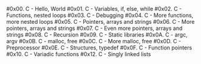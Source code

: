 #0x00. C - Hello, World
#0x01. C - Variables, if, else, while
#0x02. C - Functions, nested loops
#0x03. C - Debugging
#0x04. C - More functions, more nested loops
#0x05. C - Pointers, arrays and strings
#0x06. C - More pointers, arrays and strings
#0x07. C - Even more pointers, arrays and strings
#0x08. C - Recursion
#0x09. C - Static libraries
#0x0A. C - argc, argv
#0x0B. C - malloc, free
#0x0C. C - More malloc, free
#0x0D. C - Preprocessor
#0x0E. C - Structures, typedef
#0x0F. C - Function pointers
#0x10. C - Variadic functions
#0x12. C - Singly linked lists
